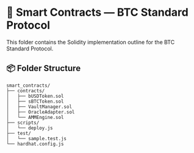 # 🧠 Smart Contracts — BTC Standard Protocol

This folder contains the Solidity implementation outline for the BTC Standard Protocol.

## 📦 Folder Structure
```
smart_contracts/
├── contracts/
│   ├── bUSDToken.sol
│   ├── sBTCToken.sol
│   ├── VaultManager.sol
│   ├── OracleAdapter.sol
│   └── AMMEngine.sol
├── scripts/
│   └── deploy.js
├── test/
│   └── sample.test.js
└── hardhat.config.js
```
